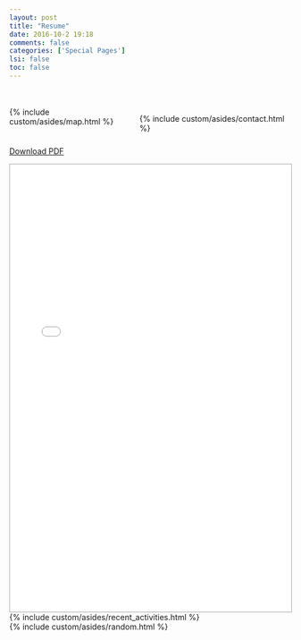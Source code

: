 ```yaml
---
layout: post
title: "Resume"
date: 2016-10-2 19:18
comments: false
categories: ['Special Pages']
lsi: false
toc: false
---
```




<div style='display: flex; margin-top: 48px;'>
<div style='flex-grow: 1;'>
{% include custom/asides/map.html %}
</div>
<div style='width: 340px; padding-left: 24px; padding-top: 12px;'>
{% include custom/asides/contact.html %}
</div>
</div>

<div style='margin-top: 24px;'>

<a href="/curriculum-vitae/joseph_chang_cv.pdf" onclick="_gaq.push(['_trackEvent', 'CV', 'Download', 'PDF']);">Download PDF</a>
<iframe src="/curriculum-vitae/joseph_chang_cv.pdf" style='width: 100%; height: 800px; border: 1px darkgray solid;'>
  CV
</iframe>
</div>

<div>
  {% include custom/asides/recent_activities.html %}
</div>


<div>
  {% include custom/asides/random.html %}
</div>
